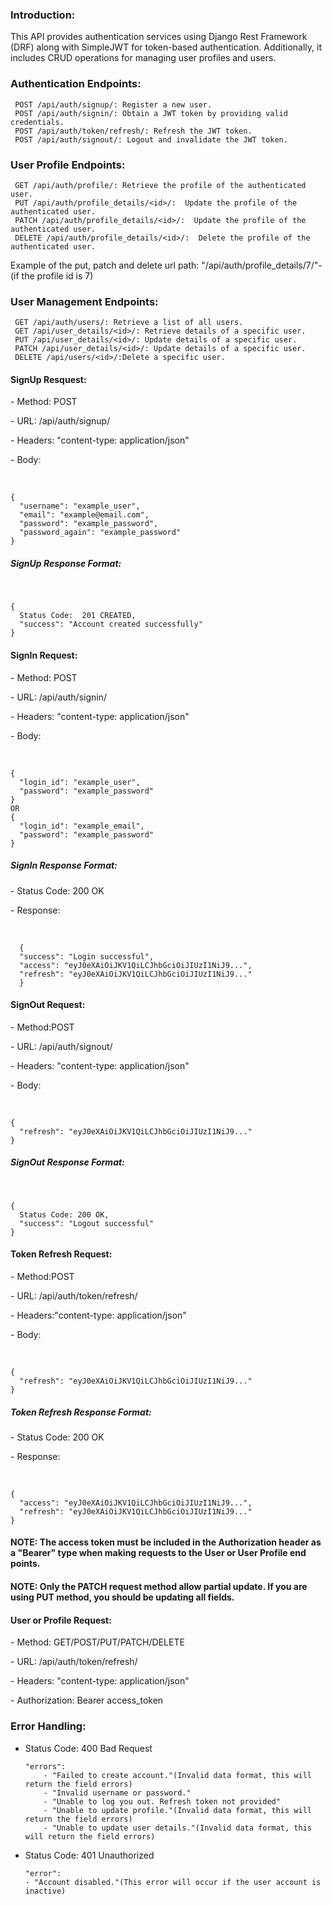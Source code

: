 <h3>Introduction:</h3>
<p>This API provides authentication services using Django Rest Framework (DRF) along with SimpleJWT for token-based authentication. Additionally, it includes CRUD operations for managing user profiles and users.</p>

<h3>Authentication Endpoints:</h3>

     POST /api/auth/signup/: Register a new user.
     POST /api/auth/signin/: Obtain a JWT token by providing valid credentials.
     POST /api/auth/token/refresh/: Refresh the JWT token.
     POST /api/auth/signout/: Logout and invalidate the JWT token.


<h3>User Profile Endpoints:</h3>

     GET /api/auth/profile/: Retrieve the profile of the authenticated user.
     PUT /api/auth/profile_details/<id>/:  Update the profile of the authenticated user. 
     PATCH /api/auth/profile_details/<id>/:  Update the profile of the authenticated user.
     DELETE /api/auth/profile_details/<id>/:  Delete the profile of the authenticated user.

<p>Example of the put, patch and delete url path: "/api/auth/profile_details/7/"- (if the profile id is 7)</p>


<h3>User Management Endpoints:</h3>

     GET /api/auth/users/: Retrieve a list of all users.
     GET /api/user_details/<id>/: Retrieve details of a specific user.
     PUT /api/user_details/<id>/: Update details of a specific user.
     PATCH /api/user_details/<id>/: Update details of a specific user.
     DELETE /api/users/<id>/:Delete a specific user.


<h4> SignUp Resquest: </h4>

<p>- Method: POST</p>
<p>- URL: /api/auth/signup/</p>
<p>- Headers: "content-type: application/json" </p>
<p>- Body: </p> <br>

    {
      "username": "example_user",
      "email": "example@email.com",
      "password": "example_password",
      "password_again": "example_password"
    }
    
<h5> SignUp Response Format: </h5> <br>
  
    {
      Status Code:  201 CREATED,
      "success": "Account created successfully"
    }

<h4> SignIn  Request: </h4>
<p>- Method: POST</p>
<p>- URL: /api/auth/signin/</p>
<p>- Headers: "content-type: application/json" </p>
<p>- Body: </p> <br>

    {
      "login_id": "example_user", 
      "password": "example_password"
    }  
    OR  
    {
      "login_id": "example_email", 
      "password": "example_password"
    } 

<h5> SignIn Response Format:</h5>
<p>- Status Code:  200 OK</p>
<p>- Response: </p> <br>
      
      {
      "success": "Login successful",
      "access": "eyJ0eXAiOiJKV1QiLCJhbGciOiJIUzI1NiJ9...",
      "refresh": "eyJ0eXAiOiJKV1QiLCJhbGciOiJIUzI1NiJ9..."
      }
      
<h4> SignOut  Request: </h4>
<p>- Method:POST</p>
<p>- URL: /api/auth/signout/</p>
<p>- Headers: "content-type: application/json" </p>
<p>- Body: </p> <br>

    {
      "refresh": "eyJ0eXAiOiJKV1QiLCJhbGciOiJIUzI1NiJ9..."
    } 

<h5> SignOut Response Format:</h5><br>
    
    {
      Status Code: 200 OK,
      "success": "Logout successful"
    }

<h4> Token Refresh Request: </h4>
<p>- Method:POST</p>
<p>- URL: /api/auth/token/refresh/</p>
<p>- Headers:"content-type: application/json"</p>
<p>- Body:</p><br>

    {
      "refresh": "eyJ0eXAiOiJKV1QiLCJhbGciOiJIUzI1NiJ9..."
    } 

<h5>Token Refresh Response Format:</h5>
<p>- Status Code:  200 OK</p>
<p>- Response: </p> <br>
  
    {
      "access": "eyJ0eXAiOiJKV1QiLCJhbGciOiJIUzI1NiJ9...",
      "refresh": "eyJ0eXAiOiJKV1QiLCJhbGciOiJIUzI1NiJ9..." 
    }


<h4>NOTE: The access token must be included in the Authorization header as a "Bearer" type when making requests to the User or User Profile end points.</h4>
<h4>NOTE: Only the PATCH request method allow partial update. If you are using PUT method, you should be updating all fields.</h4>

<h4> User or Profile Request: </h4>
<p>- Method: GET/POST/PUT/PATCH/DELETE</p>
<p>- URL: /api/auth/token/refresh/</p>
<p>- Headers: "content-type: application/json"</p>
<p>- Authorization: Bearer access_token</p>



<h3>Error Handling:</h3>

  - Status Code: 400 Bad Request <br>
  
        "errors": 
            - "Failed to create account."(Invalid data format, this will return the field errors)
            - "Invalid username or password."
            - "Unable to log you out. Refresh token not provided"
            - "Unable to update profile."(Invalid data format, this will return the field errors)
            - "Unable to update user details."(Invalid data format, this will return the field errors) 

  - Status Code: 401 Unauthorized <br>
    
        "error":
        - "Account disabled."(This error will occur if the user account is inactive)
    
